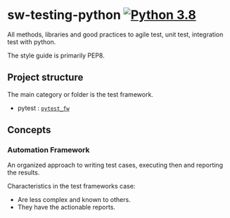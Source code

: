 # sw-testing-python [![Python 3.8](https://img.shields.io/badge/python-3.8-blue.svg)](https://www.python.org/downloads/release/python-380/)

All methods, libraries and good practices to agile test, unit test, 
integration test with python.

The style guide is primarily PEP8. 


## Project structure

The main category or folder is the test framework.
- pytest : [`pytest_fw`](pytest_fw/app/pytest.md)


## Concepts

### Automation Framework

An organized approach to writing test cases, executing then and 
reporting the results.

Characteristics in the test frameworks case:
- Are less complex and known to others.
- They have the actionable reports.